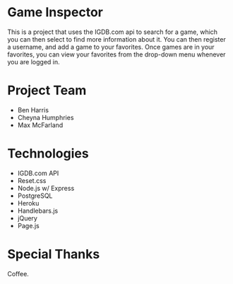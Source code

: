 # Game Inspector
This is a project that uses the IGDB.com api to search for a game, which you can then select to find more information about it. You can then register a username, and add a game to your favorites. Once games are in your favorites, you can view your favorites from the drop-down menu whenever you are logged in.

# Project Team
* Ben Harris
* Cheyna Humphries
* Max McFarland

# Technologies
* IGDB.com API
* Reset.css
* Node.js w/ Express
* PostgreSQL
* Heroku
* Handlebars.js
* jQuery
* Page.js

# Special Thanks
Coffee.